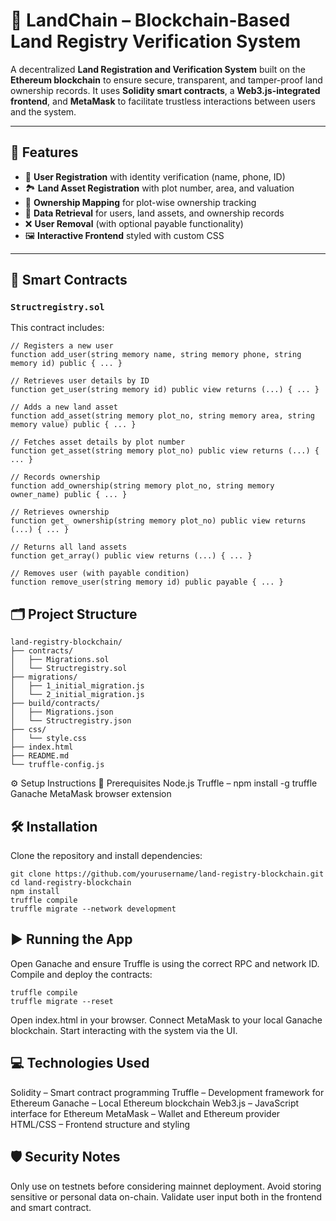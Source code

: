 # 🏡 LandChain – Blockchain-Based Land Registry Verification System

A decentralized **Land Registration and Verification System** built on the **Ethereum blockchain** to ensure secure, transparent, and tamper-proof land ownership records. It uses **Solidity smart contracts**, a **Web3.js-integrated frontend**, and **MetaMask** to facilitate trustless interactions between users and the system.

---

## 📌 Features

- 🔐 **User Registration** with identity verification (name, phone, ID)
- 🏞️ **Land Asset Registration** with plot number, area, and valuation
- 📘 **Ownership Mapping** for plot-wise ownership tracking
- 🔎 **Data Retrieval** for users, land assets, and ownership records
- ❌ **User Removal** (with optional payable functionality)
- 🖼️ **Interactive Frontend** styled with custom CSS

---

## 🧱 Smart Contracts

### `Structregistry.sol`

This contract includes:

```solidity
// Registers a new user
function add_user(string memory name, string memory phone, string memory id) public { ... }

// Retrieves user details by ID
function get_user(string memory id) public view returns (...) { ... }

// Adds a new land asset
function add_asset(string memory plot_no, string memory area, string memory value) public { ... }

// Fetches asset details by plot number
function get_asset(string memory plot_no) public view returns (...) { ... }

// Records ownership
function add_ownership(string memory plot_no, string memory owner_name) public { ... }

// Retrieves ownership
function get_ ownership(string memory plot_no) public view returns (...) { ... }

// Returns all land assets
function get_array() public view returns (...) { ... }

// Removes user (with payable condition)
function remove_user(string memory id) public payable { ... }
```
## 🗂️ Project Structure

```text
land-registry-blockchain/
├── contracts/
│   ├── Migrations.sol
│   └── Structregistry.sol
├── migrations/
│   ├── 1_initial_migration.js
│   └── 2_initial_migration.js
├── build/contracts/
│   ├── Migrations.json
│   └── Structregistry.json
├── css/
│   └── style.css
├── index.html
├── README.md
└── truffle-config.js
```
⚙️ Setup Instructions
🧰 Prerequisites
Node.js
Truffle – npm install -g truffle
Ganache
MetaMask browser extension
## 🛠️ Installation
Clone the repository and install dependencies:
```text
git clone https://github.com/yourusername/land-registry-blockchain.git
cd land-registry-blockchain
npm install
truffle compile
truffle migrate --network development
```
## ▶️ Running the App
Open Ganache and ensure Truffle is using the correct RPC and network ID.
Compile and deploy the contracts:
```text
truffle compile
truffle migrate --reset
```
Open index.html in your browser.
Connect MetaMask to your local Ganache blockchain.
Start interacting with the system via the UI.

## 💻 Technologies Used
Solidity – Smart contract programming
Truffle – Development framework for Ethereum
Ganache – Local Ethereum blockchain
Web3.js – JavaScript interface for Ethereum
MetaMask – Wallet and Ethereum provider
HTML/CSS – Frontend structure and styling

## 🛡️ Security Notes
Only use on testnets before considering mainnet deployment.
Avoid storing sensitive or personal data on-chain.
Validate user input both in the frontend and smart contract.


